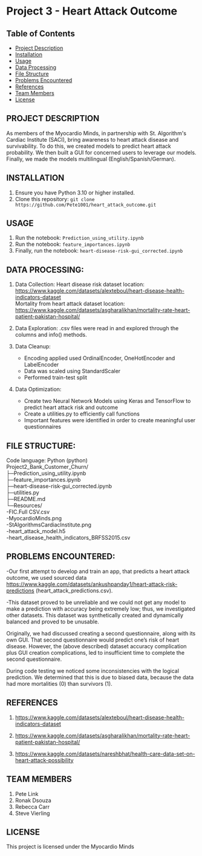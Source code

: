 # Project 3 - Heart Attack Outcome   
 
## Table of Contents   

- [Project Description](#project-description)   
- [Installation](#installation)   
- [Usage](#usage)   
- [Data Processing](#data-processing)   
- [File Structure](#file-structure)   
- [Problems Encountered](#problems-encountered)   
- [References](#references)   
- [Team Members](#team-members)   
- [License](#license)   

## PROJECT DESCRIPTION   
 As members of the Myocardio Minds, in partnership with St. Algorithm's Cardiac Institute (SACI), bring awareness to heart attack disease and survivability.  To do this, we created models to predict heart attack probability.  We then built a GUI for concerned users to leverage our models.  Finally, we made the models multilingual (English/Spanish/German).   

## INSTALLATION   

1. Ensure you have Python 3.10 or higher installed.   
2. Clone this repository: `git clone https://github.com/Pete1001/heart_attack_outcome.git`   

## USAGE   

1. Run the notebook: `Prediction_using_utility.ipynb`    
2. Run the notebook: `feature_importances.ipynb`   
3. Finally, run the notebook: `heart-disease-risk-gui_corrected.ipynb`     

## DATA PROCESSING:   

1. Data Collection: Heart disease risk dataset location: https://www.kaggle.com/datasets/alexteboul/heart-disease-health-indicators-dataset   
Mortality from heart attack dataset location: https://www.kaggle.com/datasets/asgharalikhan/mortality-rate-heart-patient-pakistan-hospital/   

2. Data Exploration: .csv files were read in and explored through the columns and info() methods.    

3. Data Cleanup:   
    - Encoding applied used OrdinalEncoder, OneHotEncoder and LabelEncoder        
    - Data was scaled using StandardScaler   
    - Performed train-test split   
    
4. Data Optimization:      
    - Create two Neural Network Models using Keras and TensorFlow to predict heart attack risk and outcome   
    - Create a utilities.py to efficiently call functions   
    - Important features were identified in order to create meaningful user questionnaires   

## FILE STRUCTURE: 

Code language: Python (python)   
Project2_Bank_Customer_Churn/   
├─Prediction_using_utility.ipynb  
├─feature_importances.ipynb    
├─heart-disease-risk-gui_corrected.ipynb       
├─utilities.py        
├─README.md   
└─Resources/   
     -FIC.Full CSV.csv      
     -MyocardioMinds.png   
     -StAlgorithmsCardiacInstitute.png   
     -heart_attack_model.h5   
     -heart_disease_health_indicators_BRFSS2015.csv   

## PROBLEMS ENCOUNTERED:   
-Our first attempt to develop and train an app, that predicts a heart attack outcome, we used sourced data https://www.kaggle.com/datasets/ankushpanday1/heart-attack-risk-predictions (heart_attack_predictions.csv).   

-This dataset proved to be unreliable and we could not get any model to make a prediction with accuracy being extremely low; thus, we investigated other datasets.  This dataset was synthetically created and dynamically balanced and proved to be unusable.   

Originally, we had discussed creating a second questionnaire, along with its own GUI.  That second questionnaire would predict one’s risk of heart disease.  However, the (above described) dataset accuracy complication plus GUI creation complications, led to insufficient time to complete the second questionnaire.    

During code testing we noticed some inconsistencies with the logical prediction.  We determined that this is due to biased data, because the data had more mortalities (0) than survivors (1).      

## REFERENCES   
1. https://www.kaggle.com/datasets/alexteboul/heart-disease-health-indicators-dataset    

2. https://www.kaggle.com/datasets/asgharalikhan/mortality-rate-heart-patient-pakistan-hospital/    

3. https://www.kaggle.com/datasets/nareshbhat/health-care-data-set-on-heart-attack-possibility   

## TEAM MEMBERS   
1. Pete Link   
2. Ronak Dsouza  
3. Rebecca Carr  
4. Steve Vierling   

## LICENSE   
This project is licensed under the Myocardio Minds      
